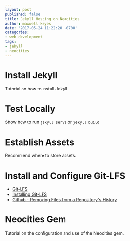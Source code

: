 ```yaml
---
layout: post
published: false
title: Jekyll Hosting on Neocities
author: maxwell keyes
date: '2017-05-24 11:22:20 -0700'
categories:
- web development
tags:
- jekyll
- neocities
---
```


# Install Jekyll

Tutorial on how to install Jekyll

# Test Locally

Show how to run `jekyll serve` or `jekyll build`

# Establish Assets

Recommend where to store assets.

# Install and Configure Git-LFS

* [Git-LFS](https://git-lfs.github.com/)
* [Installing Git-LFS](https://help.github.com/articles/installing-git-large-file-storage/)
* [Github - Removing Files from a Repository's History](https://help.github.com/articles/removing-files-from-a-repository-s-history/)

# Neocities Gem

Tutorial on the configuration and use of the Neocities gem.
